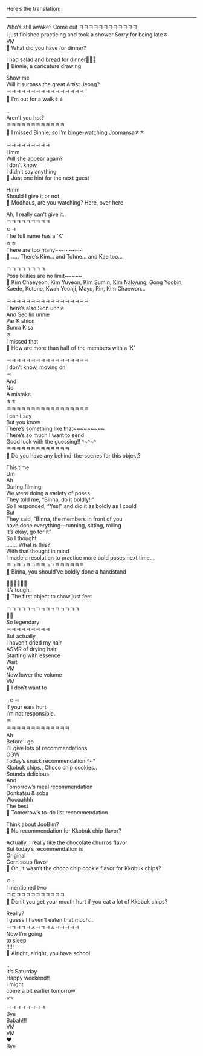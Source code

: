 Here’s the translation:

---

Who’s still awake?
Come out
ㅋㅋㅋㅋㅋㅋㅋㅋㅋㅋㅋㅋ  
I just finished practicing and took a shower
Sorry for being lateㅎ  
VM  
🫧 What did you have for dinner?  

I had salad and bread for dinner🥒🥗🥯  
🫧 Binnie, a caricature drawing  

Show me  
Will it surpass the great Artist Jeong?  
ㅋㅋㅋㅋㅋㅋㅋㅋㅋㅋㅋㅋㅋㅋㅋㅋ  
🫧 I’m out for a walkㅎㅎ  

..  
Aren’t you hot?  
ㅋㅋㅋㅋㅋㅋㅋㅋㅋㅋㅋㅋ  
🫧 I missed Binnie, so I’m binge-watching Joomansaㅎㅎ  

ㅋㅋㅋㅋㅋㅋㅋㅋㅋ  
Hmm  
Will she appear again?  
I don’t know  
I didn’t say anything  
🫧 Just one hint for the next guest  

Hmm  
Should I give it or not  
🫧 Modhaus, are you watching? Here, over here  

Ah, I really can’t give it..  
ㅋㅋㅋㅋㅋㅋㅋㅋㅋ  
ㅇㅋ  
The full name has a 'K'  
ㅎㅎ  
There are too many~~~~~~~~  
🫧 ..... There’s Kim... and Tohne... and Kae too...  

ㅋㅋㅋㅋㅋㅋㅋㅋ  
Possibilities are no limit~~~~~  
🫧 Kim Chaeyeon, Kim Yuyeon, Kim Sumin, Kim Nakyung, Gong Yoobin, Kaede, Kotone, Kwak Yeonji, Mayu, Rin, Kim Chaewon...  

ㅋㅋㅋㅋㅋㅋㅋㅋㅋㅋㅋㅋㅋㅋㅋㅋㅋ  
There’s also Sion unnie  
And Seollin unnie  
Par K shion  
Bunra K sa  
ㅎ  
I missed that  
🫧 How are more than half of the members with a ‘K’  

ㅋㅋㅋㅋㅋㅋㅋㅋㅋㅋㅋㅋㅋㅋㅋㅋㅋ  
I don’t know, moving on  
ㅋ  
And  
No  
A mistake  
ㅎㅎ  
ㅋㅋㅋㅋㅋㅋㅋㅋㅋㅋㅋㅋㅋㅋㅋㅋㅋ  
I can’t say  
But you know  
There’s something like that~~~~~~~~~  
There’s so much I want to send  
Good luck with the guessing!! ^~^~^  
ㅋㅋㅋㅋㅋㅋㅋㅋㅋㅋㅋㅋㅋ  
🫧 Do you have any behind-the-scenes for this objekt?  

This time  
Um  
Ah  
During filming  
We were doing a variety of poses  
They told me, “Binna, do it boldly!!”  
So I responded, “Yes!” and did it as boldly as I could  
But  
They said, “Binna, the members in front of you  
have done everything—running, sitting, rolling  
It’s okay, go for it”  
So I thought  
……. What is this?  
With that thought in mind  
I made a resolution to practice more bold poses next time…  
ㅋㄱㅋㄱㅋㄱㅋㅋㄱㄱㅋㅋㅋㅋㅋㅋ  
🫧 Binna, you should’ve boldly done a handstand  

🤸‍♀️🤸‍♀️🤸‍♀️  
It’s tough.  
🫧 The first object to show just feet  

ㅋㅋㅋㅋㅋㄱㅋㄱㅋㄱㅋㄱㅋㅋㅋ  
📸🦶  
So legendary  
ㅋㅋㅋㅋㅋㅋㅋㅋㅋ  
But actually  
I haven’t dried my hair  
ASMR of drying hair  
Starting with essence  
Wait  
VM  
Now lower the volume  
VM  
🫧 I don’t want to  

..ㅇㅋ  
If your ears hurt  
I’m not responsible.  
ㅋ  
ㅋㅋㅋㅋㅋㅋㅋㅋㅋㅋㅋㅋㅋ  
Ah  
Before I go  
I’ll give lots of recommendations  
OGW  
Today’s snack recommendation ^~*  
Kkobuk chips.. Choco chip cookies..  
Sounds delicious  
And  
Tomorrow’s meal recommendation  
Donkatsu & soba  
Wooaahhh  
The best  
🫧 Tomorrow’s to-do list recommendation  

Think about JooBim?  
🫧 No recommendation for Kkobuk chip flavor?  

Actually, I really like the chocolate churros flavor  
But today’s recommendation is  
Original  
Corn soup flavor  
🫧 Oh, it wasn’t the choco chip cookie flavor for Kkobuk chips?  

ㅇㅓ  
I mentioned two  
ㅋㅌㅋㅋㅋㅋㅋㅋㅋㅋㅋㅋ  
🫧 Don’t you get your mouth hurt if you eat a lot of Kkobuk chips?  

Really?  
I guess I haven’t eaten that much…  
ㅋㄱㅋㄱㅋㅅㅋㄱㅋㅅㅋㅋㅋㅋㅋ  
Now I’m going  
to sleep  
!!!!!  
🫧 Alright, alright, you have school  

..  
It’s Saturday  
Happy weekend!!  
I might  
come a bit earlier tomorrow  
⭐️⭐️  
ㅋㅋㅋㅋㅋㅋㅋㅋ  
Bye  
Babah!!!  
VM  
VM  
❤️  
Bye

